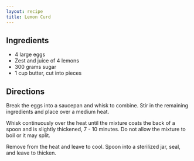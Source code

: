 ```yaml
---
layout: recipe
title: Lemon Curd
---
```


## Ingredients

* 4 large eggs
* Zest and juice of 4 lemons
* 300 grams sugar
* 1 cup butter, cut into pieces

## Directions

Break the eggs into a saucepan and whisk to combine. Stir in the
remaining ingredients and place over a medium heat.

Whisk continuously over the heat until the mixture coats the back of a
spoon and is slightly thickened, 7 - 10 minutes. Do not
allow the mixture to boil or it may split.

Remove from the heat and leave to cool. Spoon into a sterilized jar,
seal, and leave to thicken.
